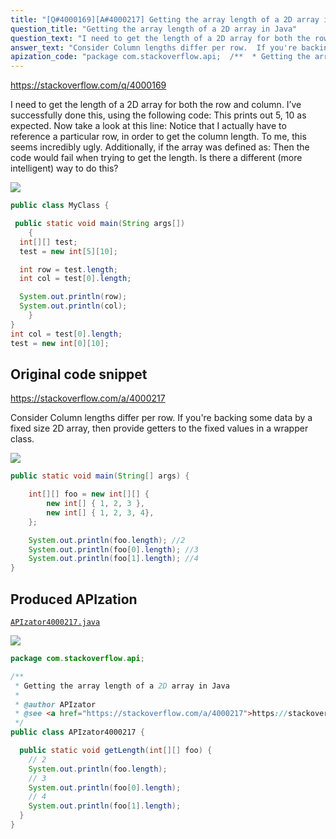 ```yaml
---
title: "[Q#4000169][A#4000217] Getting the array length of a 2D array in Java"
question_title: "Getting the array length of a 2D array in Java"
question_text: "I need to get the length of a 2D array for both the row and column.  I’ve successfully done this, using the following code: This prints out 5, 10 as expected. Now take a look at this line: Notice that I actually have to reference a particular row, in order to get the column length.  To me, this seems incredibly ugly.  Additionally, if the array was defined as: Then the code would fail when trying to get the length.  Is there a different (more intelligent) way to do this?"
answer_text: "Consider Column lengths differ per row.  If you're backing some data by a fixed size 2D array, then provide getters to the fixed values in a wrapper class."
apization_code: "package com.stackoverflow.api;  /**  * Getting the array length of a 2D array in Java  *  * @author APIzator  * @see <a href=\"https://stackoverflow.com/a/4000217\">https://stackoverflow.com/a/4000217</a>  */ public class APIzator4000217 {    public static void getLength(int[][] foo) {     // 2     System.out.println(foo.length);     // 3     System.out.println(foo[0].length);     // 4     System.out.println(foo[1].length);   } }"
---
```


https://stackoverflow.com/q/4000169

I need to get the length of a 2D array for both the row and column.  I’ve successfully done this, using the following code:
This prints out 5, 10 as expected.
Now take a look at this line:
Notice that I actually have to reference a particular row, in order to get the column length.  To me, this seems incredibly ugly.  Additionally, if the array was defined as:
Then the code would fail when trying to get the length.  Is there a different (more intelligent) way to do this?


<div class="code-logo"><img src="/stackoverflow.png" /></div>

```java
public class MyClass {

 public static void main(String args[])
    {
  int[][] test; 
  test = new int[5][10];

  int row = test.length;
  int col = test[0].length;

  System.out.println(row);
  System.out.println(col);
    }
}
int col = test[0].length;
test = new int[0][10];
```


## Original code snippet

https://stackoverflow.com/a/4000217

Consider
Column lengths differ per row.  If you&#x27;re backing some data by a fixed size 2D array, then provide getters to the fixed values in a wrapper class.

<div class="code-logo"><img src="/stackoverflow.png" /></div>

```java
public static void main(String[] args) {

    int[][] foo = new int[][] {
        new int[] { 1, 2, 3 },
        new int[] { 1, 2, 3, 4},
    };

    System.out.println(foo.length); //2
    System.out.println(foo[0].length); //3
    System.out.println(foo[1].length); //4
}
```

## Produced APIzation

[`APIzator4000217.java`](https://github.com/pasqualesalza/apization-temp/raw/main/data/search/APIzator4000217.java)

<div class="code-logo"><img src="/apizator.png" /></div>

```java
package com.stackoverflow.api;

/**
 * Getting the array length of a 2D array in Java
 *
 * @author APIzator
 * @see <a href="https://stackoverflow.com/a/4000217">https://stackoverflow.com/a/4000217</a>
 */
public class APIzator4000217 {

  public static void getLength(int[][] foo) {
    // 2
    System.out.println(foo.length);
    // 3
    System.out.println(foo[0].length);
    // 4
    System.out.println(foo[1].length);
  }
}

```